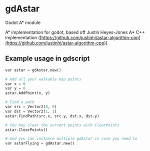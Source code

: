 # gdAstar
Godot A* module

A* implementation for godot, based off Justin Heyes-Jones A* C++ implementation ([https://github.com/justinhj/astar-algorithm-cpp](https://github.com/justinhj/astar-algorithm-cpp))

## Example usage in gdscript

```python
var astar = gdAstar.new()

# Add all your walkable map points
var x = 0
var y = 0
astar.AddPoint(x, y)

# Find a path
var src = Vector2(0, 0)
var dst = Vector2(1, 1)
astar.FindPath(src.x, src.y, dst.x, dst.y)

# You may clear the current points with ClearPoints
astar.ClearPoints()

# And you can instance multiple gdAstar in case you need to
var astarFlying = gdAstar.new()

```
